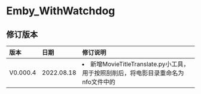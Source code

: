 # Emby_WithWatchdog
## 修订版本
| 版本 | 日期 | 修订说明 |
| :----- | :----- | :----- |
| V0.000.4 | 2022.08.18 | <li>新增MovieTitleTranslate.py小工具，用于按照刮削后，将电影目录重命名为nfo文件中的<title>(<year>)，统一所有电影目录的明明风格; |
| V0.000.3 | 2022.06.10 | <li>bug修复，修复新增剧集时，"season.nfo"未排除导致解析异常的问题; |
| V0.000.2 | 2022.05.28 | <li>bug修复，修复当文件名中出现单引号时，无法正确解析的问题; |
| V0.000.1 | 2022.05.20 | <li>参数修改为从环境变量获取;<li>原剧集信息获取逻辑修改，修复因tmdb的tv/detail更新不及时，导致新入库剧集信息不匹配的问题 |
## 简介
借助python中的看门狗模块（“watchdog”）监视emby媒体库目录，通过电报（telegram）的bot和channel，向频道订阅者推送Emby媒体库中新增影片信息，包括电影和剧集。

该方法基于 Emby Server 自动影片刮削生成的“xxxx.nfo”文件。影片新入库后，Emby Server 自动执行刮削生成xml格式的nfo文件，通过xmllint可以解析到部分该影片或者剧集的信息。而封面图片等信息，则需要通过tmdb资料库的api token进行查询获取。因此需依赖python中的“requests”模块，通过调用"get"方法获取完整信息。在按照电报bot的api文档对payload数据行组装后，调用post方法推送给bot，由bot发布至对应频道。

## 环境依赖
1. python3
2. python Module: *watchdog*, *requests* (cmd: `pip3 install watchdog requests`)
3. xmllint (os: ubuntu 20.04，cmd: `sudo apt-get install libxml2-utils`)

## 参数说明
| 参数 | 说明 |
| -- | -- |
| TG_BOT_TOKEN | 电报 bot token |
| TG_CHAT_ID | 电报频道 chat_id |
| TMDB_API_TOKEN | TMDB api token |
| EMBY_MEDIA_LIB_PATH| Emby 媒体库路径 |

## 参考文档
+ tmdb api 文档：https://developers.themoviedb.org/3
+ telegram bot api 文档：https://core.telegram.org/bots/api

